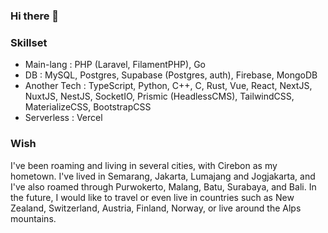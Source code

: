 ### Hi there 👋

### Skillset

- Main-lang : PHP (Laravel, FilamentPHP), Go
- DB : MySQL, Postgres, Supabase (Postgres, auth), Firebase, MongoDB
- Another Tech : TypeScript, Python, C++, C, Rust, Vue, React, NextJS, NuxtJS, NestJS, SocketIO, Prismic (HeadlessCMS), TailwindCSS, MaterializeCSS, BootstrapCSS
- Serverless : Vercel

### Wish

I've been roaming and living in several cities, with Cirebon as my hometown. I've lived in Semarang, Jakarta, Lumajang and Jogjakarta, and I've also roamed through Purwokerto, Malang, Batu, Surabaya, and Bali. In the future, I would like to travel or even live in countries such as New Zealand, Switzerland, Austria, Finland, Norway, or live around the Alps mountains.

<!--
**Lukmanern/Lukmanern** is a ✨ _special_ ✨ repository because its `README.md` (this file) appears on your GitHub profile.

Here are some ideas to get you started:

- 🔭 I’m currently working on ...
- 🌱 I’m currently learning ...
- 👯 I’m looking to collaborate on ...
- 🤔 I’m looking for help with ...
- 💬 Ask me about ...
- 📫 How to reach me: ...
- 😄 Pronouns: ...
- ⚡ Fun fact: ...
-->
